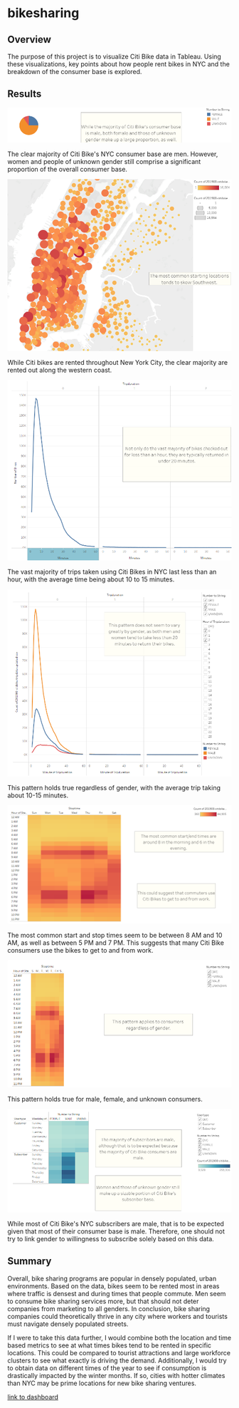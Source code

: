 # bikesharing

## Overview

The purpose of this project is to visualize Citi Bike data in Tableau. Using these visualizations, key points about how people rent bikes in NYC and the breakdown of the consumer base is explored. 

## Results

![Gender Breakdown](Images/Gender_Breakdown.png) 

The clear majority of Citi Bike's NYC consumer base are men. However, women and people of unknown gender still comprise a significant proportion of the overall consumer base. 

![Most Popular Starting Locations](Images/Most_Popular_Starting_Locations.png)

While Citi bikes are rented throughout New York City, the clear majority are rented out along the western coast.

![Trip Duration](Images/Trip_Duration.png)

The vast majority of trips taken using Citi Bikes in NYC last less than an hour, with the average time being about 10 to 15 minutes. 

![Trip Duration by Gender](Images/Trip_Duration_by_Gender.png)

This pattern holds true regardless of gender, with the average trip taking about 10-15 minutes. 

![Start and Stop Times](Images/Start_and_Stop_Times.png)

The most common start and stop times seem to be between 8 AM and 10 AM, as well as between 5 PM and 7 PM. This suggests that many Citi Bike consumers use the bikes to get to and from work. 

![Start and Stop Times by Gender](Images/Start_and_Stop_Times_by_Gender.png)

This pattern holds true for male, female, and unknown consumers. 

![Subscriber Count by Gender](Images/Subscriber_Count_by_Gender.png)

While most of Citi Bike's NYC subscribers are male, that is to be expected given that most of their consumer base is male. Therefore, one should not try to link gender to willingness to subscribe solely based on this data. 

## Summary

Overall, bike sharing programs are popular in densely populated, urban environments. Based on the data, bikes seem to be rented most in areas where traffic is densest and during times that people commute. Men seem to consume bike sharing services more, but that should not deter companies from marketing to all genders. In conclusion, bike sharing companies could theoretically thrive in any city where workers and tourists must navigate densely populated streets. 

If I were to take this data further, I would combine both the location and time based metrics to see at what times bikes tend to be rented in specific locations. This could be compared to tourist attractions and large workforce clusters to see what exactly is driving the demand. Additionally, I would try to obtain data on different times of the year to see if consumption is drastically impacted by the winter months. If so, cities with hotter climates than NYC may be prime locations for new bike sharing ventures. 

[link to dashboard](https://public.tableau.com/app/profile/erich.engelhardt/viz/NYCCitibike_16533443293810/CitiBikeData?publish=yes)
